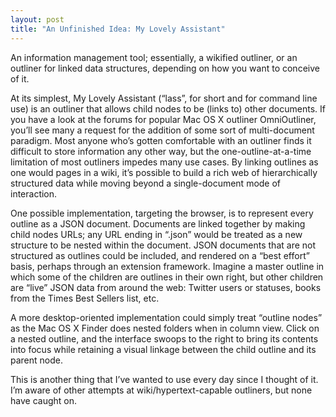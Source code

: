 ```yaml
---
layout: post
title: "An Unfinished Idea: My Lovely Assistant"
---
```





An information management tool; essentially, a wikified outliner, or an outliner for linked data structures, depending on how you want to conceive of it.

At its simplest, My Lovely Assistant (“lass”, for short and for command line use) is an outliner that allows child nodes to be (links to) other documents. If you have a look at the forums for popular Mac OS X outliner OmniOutliner, you’ll see many a request for the addition of some sort of multi-document paradigm. Most anyone who’s gotten comfortable with an outliner finds it difficult to store information any other way, but the one-outline-at-a-time limitation of most outliners impedes many use cases. By linking outlines as one would pages in a wiki, it’s possible to build a rich web of hierarchically structured data while moving beyond a single-document mode of interaction.

One possible implementation, targeting the browser, is to represent every outline as a JSON document. Documents are linked together by making child nodes URLs; any URL ending in “.json” would be treated as a new structure to be nested within the document. JSON documents that are not structured as outlines could be included, and rendered on a “best effort” basis, perhaps through an extension framework. Imagine a master outline in which some of the children are outlines in their own right, but other children are “live” JSON data from around the web: Twitter users or statuses, books from the Times Best Sellers list, etc.

A more desktop-oriented implementation could simply treat “outline nodes” as the Mac OS X Finder does nested folders when in column view. Click on a nested outline, and the interface swoops to the right to bring its contents into focus while retaining a visual linkage between the child outline and its parent node.

This is another thing that I’ve wanted to use every day since I thought of it. I’m aware of other attempts at wiki/hypertext-capable outliners, but none have caught on.
